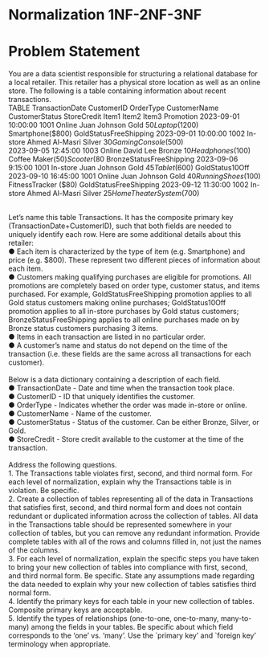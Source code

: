 # Normalization 1NF-2NF-3NF

# Problem Statement  

You are a data scientist responsible for structuring a relational database for a local retailer. This retailer has a physical store location as well as an online store. The following is a table containing information about recent transactions.
<br>
TABLE 
TransactionDate	CustomerID	OrderType	CustomerName	CustomerStatus	StoreCredit	Item1	Item2	Item3	Promotion
2023-09-01 10:00:00	1001	Online	Juan Johnson	Gold	$50	Laptop ($1200)	Smartphone($800)		GoldStatusFreeShipping
2023-09-01 10:00:00	1002	In-store	Ahmed Al-Masri	Silver	$30	Gaming Console($500)			
2023-09-05 12:45:00	1003	Online	David Lee	Bronze	$10	Headphones($100)	Coffee Maker($50)	Scooter ($80	BronzeStatusFreeShipping
2023-09-06 9:15:00	1001	In-store	Juan Johnson	Gold	$45	Tablet ($600)			GoldStatus10Off
2023-09-10 16:45:00	1001	Online	Juan Johnson	Gold	$40	RunningShoes($100)	FitnessTracker ($80)		GoldStatusFreeShipping
2023-09-12 11:30:00	1002	In-store	Ahmed Al-Masri	Silver	$25	Home TheaterSystem ($700)			

<br>
Let’s name this table Transactions. It has the composite primary key (TransactionDate+CustomerID), such that both fields are needed to uniquely identify each row. Here are some
additional details about this retailer:<br>
● Each item is characterized by the type of item (e.g. Smartphone) and price (e.g. $800). These represent two different pieces of information about each item.<br>
● Customers making qualifying purchases are eligible for promotions. All promotions are completely based on order type, customer status, and items purchased. For
example, GoldStatusFreeShipping promotion applies to all Gold status customers making online purchases; GoldStatus10Off promotion applies to all in-store purchases by
Gold status customers; BronzeStatusFreeShipping applies to all online purchases made on by Bronze status customers purchasing 3 items.<br>
● Items in each transaction are listed in no particular order.<br>
● A customer’s name and status do not depend on the time of the transaction (i.e. these fields are the same across all transactions for each customer).<br>

<br>
Below is a data dictionary containing a description of each field.<br>
● TransactionDate - Date and time when the transaction took place.<br>
● CustomerID - ID that uniquely identifies the customer.<br>
● OrderType - Indicates whether the order was made in-store or online.<br>
● CustomerName - Name of the customer.<br>
● CustomerStatus - Status of the customer. Can be either Bronze, Silver, or Gold.<br>
● StoreCredit - Store credit available to the customer at the time of the transaction.<br>

<br>
Address the following questions.<br>
1. The Transactions table violates first, second, and third normal form. For each level of normalization, explain why the Transactions table is in violation. Be
specific.<br>
2. Create a collection of tables representing all of the data in Transactions that satisfies first, second, and third normal form and does not contain redundant or
duplicated information across the collection of tables. All data in the Transactions table should be represented somewhere in your collection of tables, but you can
remove any redundant information. Provide complete tables with all of the rows and columns filled in, not just the names of the columns.<br>
3. For each level of normalization, explain the specific steps you have taken to bring your new collection of tables into compliance with first, second, and third normal
form. Be specific. State any assumptions made regarding the data needed to explain why your new collection of tables satisfies third normal form.<br>
4. Identify the primary keys for each table in your new collection of tables. Composite primary keys are acceptable.<br>
5. Identify the types of relationships (one-to-one, one-to-many, many-to-many) among the fields in your tables. Be specific about which field corresponds to the ‘one’
vs. ‘many’. Use the `primary key’ and `foreign key’ terminology when appropriate.<br>
<br>
